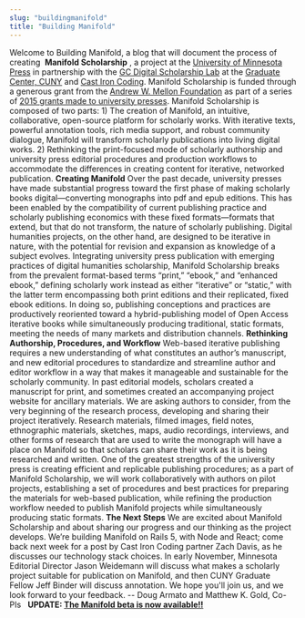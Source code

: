 ```yaml
---
slug: "buildingmanifold"
title: "Building Manifold"
---
```




<!--truncate-->

Welcome to&nbsp;Building Manifold, a blog that will document the process of creating&nbsp; **Manifold Scholarship** , a&nbsp;project at the&nbsp;[University of Minnesota Press](http://www.upress.umn.edu/) in partnership with the&nbsp;[GC Digital Scholarship Lab](http://gcdsl.commons.gc.cuny.edu/)&nbsp;at the&nbsp;[Graduate Center, CUNY](http://www.gc.cuny.edu/Home)&nbsp;and&nbsp;[Cast Iron Coding](http://castironcoding.com). Manifold Scholarship is funded through a generous grant from the&nbsp;[Andrew W. Mellon Foundation](https://mellon.org/)&nbsp;as part of a series of&nbsp;[2015 grants made to university presses](http://www.aaupnet.org/aaup-members/news-from-the-membership/collaborative-publishing-initiatives). Manifold Scholarship is composed of two parts: 1) The creation of&nbsp;Manifold, an intuitive, collaborative, open-source platform for scholarly works. With iterative texts, powerful annotation tools, rich media support, and robust community dialogue, Manifold will transform scholarly publications into living digital works. 2) Rethinking the print-focused mode of scholarly authorship and university press editorial procedures and production workflows to accommodate the differences in creating content for iterative, networked publication. **Creating Manifold** Over the past decade, university presses have made substantial progress toward the first phase of making scholarly books digital—converting monographs into pdf and epub editions. This has been enabled by the compatibility of current publishing practice and scholarly publishing economics with these fixed formats—formats that extend, but that do not transform, the nature of scholarly publishing. Digital humanities projects, on the other hand, are designed to be iterative in nature, with the potential for revision and expansion as knowledge of a subject evolves. Integrating university press publication with emerging practices of digital humanities scholarship, Manifold Scholarship breaks from the prevalent format-based terms “print,” “ebook,” and “enhanced ebook,” defining scholarly work instead as either “iterative” or “static,” with the latter term encompassing both print editions and their replicated, fixed ebook editions. In doing so, publishing conceptions and practices are productively reoriented toward a hybrid-publishing model of Open Access iterative books while simultaneously producing traditional, static formats, meeting the needs of many markets and distribution channels. **Rethinking Authorship, Procedures, and Workflow** Web-based iterative publishing requires a new understanding of what constitutes an author’s manuscript, and new editorial procedures to standardize and streamline author and editor workflow in a way that makes it manageable and sustainable for the scholarly community. In past editorial models, scholars created a manuscript for print, and sometimes created an accompanying project website for ancillary materials. We are asking authors to consider, from the very beginning of the research process, developing and sharing their project iteratively. Research materials, filmed images, field notes, ethnographic materials, sketches, maps, audio recordings, interviews, and other forms of research that are used to write the monograph will have a place on Manifold so that scholars can share their work as it is being researched and written. One of the greatest strengths of the university press is creating efficient and replicable publishing procedures; as a part of Manifold Scholarship, we will work collaboratively with authors on pilot projects, establishing a set of procedures and best practices for preparing the materials for web-based publication, while refining the production workflow needed to publish Manifold projects while simultaneously producing static formats. **The Next Steps** We are excited about Manifold Scholarship and about sharing our progress and our thinking as the project develops. We’re building Manifold on Rails 5, with Node and React; come back next week for a post by Cast Iron Coding partner Zach Davis, as he discusses our technology stack choices. In early November, Minnesota Editorial Director Jason Weidemann will discuss what makes a scholarly project suitable for publication on Manifold, and then CUNY Graduate Fellow Jeff Binder will discuss annotation. We hope you'll join us, and we look forward to your feedback. -- Doug Armato and Matthew K. Gold, Co-PIs &nbsp; **UPDATE: [The Manifold beta is now available!!](http://manifold.umn.edu/2017/04/04/manifold-beta-now-available/)**



